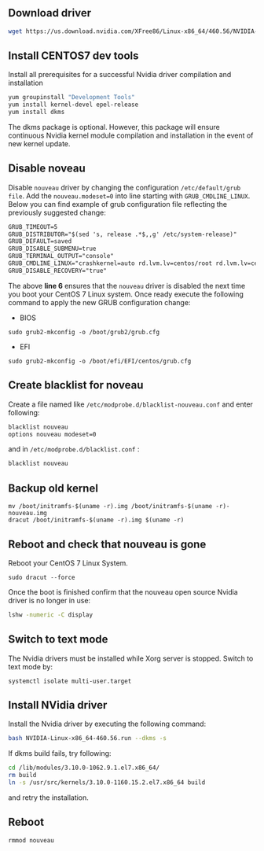 # 

## Download driver

```bash
wget https://us.download.nvidia.com/XFree86/Linux-x86_64/460.56/NVIDIA-Linux-x86_64-460.56.run
```

## Install CENTOS7 dev tools

Install all prerequisites for a successful Nvidia driver compilation and installation

```bash
yum groupinstall "Development Tools"
yum install kernel-devel epel-release
yum install dkms
```

The dkms package is optional. However, this package will ensure continuous Nvidia kernel module compilation and installation in the event of new kernel update.

## Disable noveau

Disable `nouveau` driver by changing the configuration `/etc/default/grub file`. Add the `nouveau.modeset=0` into line starting with `GRUB_CMDLINE_LINUX`. Below you can find example of grub configuration file reflecting the previously suggested change:

```txt
GRUB_TIMEOUT=5
GRUB_DISTRIBUTOR="$(sed 's, release .*$,,g' /etc/system-release)"
GRUB_DEFAULT=saved
GRUB_DISABLE_SUBMENU=true
GRUB_TERMINAL_OUTPUT="console"
GRUB_CMDLINE_LINUX="crashkernel=auto rd.lvm.lv=centos/root rd.lvm.lv=centos/swap rhgb quiet nouveau.modeset=0 rd.driver.blacklist=nouveau"
GRUB_DISABLE_RECOVERY="true"
```

The above __line 6__ ensures that the `nouveau` driver is disabled the next time you boot your CentOS 7 Linux system. Once ready execute the following command to apply the new GRUB configuration change:

* BIOS
```
sudo grub2-mkconfig -o /boot/grub2/grub.cfg
```
* EFI
```
sudo grub2-mkconfig -o /boot/efi/EFI/centos/grub.cfg
```

## Create blacklist for noveau
Create a file named like `/etc/modprobe.d/blacklist-nouveau.conf` and enter following:

```txt
blacklist nouveau
options nouveau modeset=0
```
and in `/etc/modprobe.d/blacklist.conf` :

```txt
blacklist nouveau

```
## Backup old kernel

```
mv /boot/initramfs-$(uname -r).img /boot/initramfs-$(uname -r)-nouveau.img
dracut /boot/initramfs-$(uname -r).img $(uname -r)
```

## Reboot and check that nouveau is gone

Reboot your CentOS 7 Linux System. 
```
sudo dracut --force
```

Once the boot is finished confirm that the nouveau open source Nvidia driver is no longer in use:

```bash
lshw -numeric -C display
```

## Switch to text mode

The Nvidia drivers must be installed while Xorg server is stopped. Switch to text mode by:

```
systemctl isolate multi-user.target
```

## Install NVidia driver

Install the Nvidia driver by executing the following command:

```bash
bash NVIDIA-Linux-x86_64-460.56.run --dkms -s
```

If dkms build fails, try following:

```bash
cd /lib/modules/3.10.0-1062.9.1.el7.x86_64/
rm build
ln -s /usr/src/kernels/3.10.0-1160.15.2.el7.x86_64 build
```
and retry the installation.

## Reboot

```
rmmod nouveau
```
